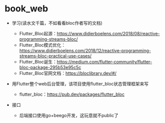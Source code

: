 # book_web

- 学习(读水文千篇，不如看看bloc作者写的文档)
  - Flutter_Bloc起源：https://www.didierboelens.com/2018/08/reactive-programming-streams-bloc/
  - Flutter_Bloc模式优化：https://www.didierboelens.com/2018/12/reactive-programming-streams-bloc-practical-use-cases/
  - Flutter_Bloc诞生：https://medium.com/flutter-community/flutter-bloc-package-295b53e95c5c
  - Flutter_Bloc官网文档：https://bloclibrary.dev/#/

- 用Flutter整个web后台管理，该项目使用flutter_bloc状态管理框架来写
  - flutter_bloc：https://pub.dev/packages/flutter_bloc
- 接口
  - 后端接口使用go+beego开发，这玩意就不public了

